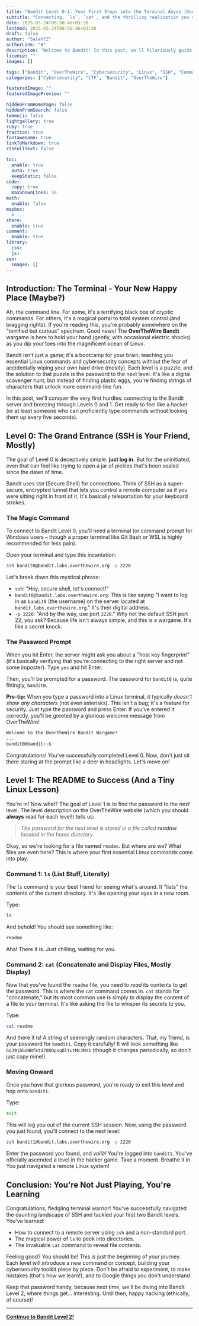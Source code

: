```yaml
---
title: "Bandit Level 0-1: Your First Steps into the Terminal Abyss (Don't Trip!)"
subtitle: "Connecting, `ls`, `cat`, and the thrilling realization you can now, like, *do stuff* in Linux."
date: 2025-05-24T08:50:46+03:30
lastmod: 2025-05-24T08:50:46+03:30
draft: false
author: "SalehTZ"
authorLink: "#"
description: "Welcome to Bandit! In this post, we'll hilariously guide you through connecting to the OverTheWire Bandit server and conquering your first two levels. Prepare to type, to wonder, and to finally feel like a terminal wizard (kinda)."
license: ""
images: []

tags: ["Bandit", "OverTheWire", "Cybersecurity", "Linux", "SSH", "Command Line", "Beginner"]
categories: ["Cybersecurity", "CTF", "Bandit", "OverTheWire"]

featuredImage: ""
featuredImagePreview: ""

hiddenFromHomePage: false
hiddenFromSearch: false
twemoji: false
lightgallery: true
ruby: true
fraction: true
fontawesome: true
linkToMarkdown: true
rssFullText: false

toc:
  enable: true
  auto: true
  keepStatic: false
code:
  copy: true
  maxShownLines: 50
math:
  enable: false
mapbox:
  # ...
share:
  enable: true
comment:
  enable: true
library:
  css:
  js:
seo:
  images: []
---
```


<!--more-->

## Introduction: The Terminal - Your New Happy Place (Maybe?)

Ah, the command line. For some, it's a terrifying black box of cryptic commands. For others, it's a magical portal to total system control (and bragging rights). If you're reading this, you're probably somewhere on the "terrified but curious" spectrum. Good news! The **OverTheWire Bandit** wargame is here to hold your hand (gently, with occasional electric shocks) as you dip your toes into the magnificent ocean of Linux.

Bandit isn't just a game; it's a bootcamp for your brain, teaching you essential Linux commands and cybersecurity concepts without the fear of accidentally wiping your own hard drive (mostly). Each level is a puzzle, and the solution to that puzzle is the password to the next level. It's like a digital scavenger hunt, but instead of finding plastic eggs, you're finding strings of characters that unlock more command-line fun.

In this post, we'll conquer the very first hurdles: connecting to the Bandit server and breezing through Levels 0 and 1. Get ready to feel like a hacker (or at least someone who can proficiently type commands without looking them up every five seconds).

## Level 0: The Grand Entrance (SSH is Your Friend, Mostly)

The goal of Level 0 is deceptively simple: **just log in.** But for the uninitiated, even that can feel like trying to open a jar of pickles that's been sealed since the dawn of time.

Bandit uses `SSH` (Secure Shell) for connections. Think of SSH as a super-secure, encrypted tunnel that lets you control a remote computer as if you were sitting right in front of it. It's basically teleportation for your keyboard strokes.

### The Magic Command

To connect to Bandit Level 0, you'll need a terminal (or command prompt for Windows users – though a proper terminal like Git Bash or WSL is highly recommended for less pain).

Open your terminal and type this incantation:

```bash
ssh bandit0@bandit.labs.overthewire.org -p 2220
```

Let's break down this mystical phrase:

* `ssh`: "Hey, secure shell, let's connect!"
* `bandit0@bandit.labs.overthewire.org`: This is like saying "I want to log in as `bandit0` (the username) on the server located at `bandit.labs.overthewire.org`." It's their digital address.
* `-p 2220`: "And by the way, use port `2220`." Why not the default SSH port 22, you ask? Because life isn't always simple, and this is a wargame. It's like a secret knock.

### The Password Prompt

When you hit Enter, the server might ask you about a "host key fingerprint" (it's basically verifying that you're connecting to the right server and not some imposter). Type `yes` and hit Enter.

Then, you'll be prompted for a password. The password for `bandit0` is, quite fittingly, `bandit0`.

**Pro-tip:** When you type a password into a Linux terminal, it typically *doesn't show any characters* (not even asterisks). This isn't a bug; it's a feature for security. Just type the password and press Enter. If you've entered it correctly, you'll be greeted by a glorious welcome message from OverTheWire!

```bash
Welcome to the OverTheWire Bandit Wargame!
...
bandit0@bandit:~$
```

Congratulations! You've successfully completed Level 0. Now, don't just sit there staring at the prompt like a deer in headlights. Let's move on!

## Level 1: The README to Success (And a Tiny Linux Lesson)

You're in! Now what? The goal of Level 1 is to find the password to the *next* level. The level description on the OverTheWire website (which you should **always** read for each level!) tells us:

> *The password for the next level is stored in a file called **readme** located in the home directory.*

Okay, so we're looking for a file named `readme`. But where are we? What files are even here? This is where your first essential Linux commands come into play.

### Command 1: `ls` (List Stuff, Literally)

The `ls` command is your best friend for seeing what's around. It "lists" the contents of the current directory. It's like opening your eyes in a new room.

Type:

```bash
ls
```

And behold! You should see something like:

```bash
readme
```

Aha! There it is. Just chilling, waiting for you.

### Command 2: `cat` (Concatenate and Display Files, Mostly Display)

Now that you've found the `readme` file, you need to *read* its contents to get the password. This is where the `cat` command comes in. `cat` stands for "concatenate," but its most common use is simply to display the content of a file to your terminal. It's like asking the file to whisper its secrets to you.

Type:

```bash
cat readme
```

And there it is! A string of seemingly random characters. That, my friend, is your password for `bandit1`. Copy it carefully! It will look something like `boJ9jbbUNNfktd78OOpsqOltutMc3MY1` (though it changes periodically, so don't just copy mine!).

### Moving Onward

Once you have that glorious password, you're ready to exit this level and hop onto `bandit1`.

Type:

```bash
exit
```

This will log you out of the current SSH session. Now, using the password you just found, you'll connect to the next level:

```bash
ssh bandit1@bandit.labs.overthewire.org -p 2220
```

Enter the password you found, and *voilà!* You're logged into `bandit1`. You've officially ascended a level in the hacker game. Take a moment. Breathe it in. You just navigated a remote Linux system!

## Conclusion: You're Not Just Playing, You're Learning

Congratulations, fledgling terminal warrior! You've successfully navigated the daunting landscape of SSH and tackled your first two Bandit levels. You've learned:

* How to connect to a remote server using `ssh` and a non-standard port.
* The magical power of `ls` to peek into directories.
* The invaluable `cat` command to reveal file contents.

Feeling good? You should be! This is just the beginning of your journey. Each level will introduce a new command or concept, building your cybersecurity toolkit piece by piece. Don't be afraid to experiment, to make mistakes (that's how we learn!), and to Google things you don't understand.

Keep that password handy, because next time, we'll be diving into Bandit Level 2, where things get... interesting. Until then, happy hacking (ethically, of course)!

----

**[Continue to Bandit Level 2\!](https://salehtz.ir/bandit_1_2/)**
